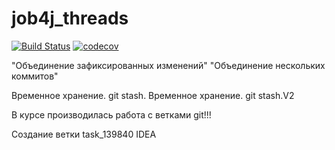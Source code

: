 # job4j_threads
[![Build Status](https://app.travis-ci.com/Stilan/job4j_threads.svg?branch=master)](https://app.travis-ci.com/Stilan/job4j_threads)
[![codecov](https://codecov.io/gh/Stilan/job4j_threads/branch/master/graph/badge.svg?token=631HR04M8I)](https://codecov.io/gh/Stilan/job4j_threads)

"Объединение зафиксированных изменений"
"Объединение нескольких коммитов"

Временное хранение. git stash.
Временное хранение. git stash.V2


В курсе производилась работа с ветками git!!!

Создание ветки task_139840 IDEA
